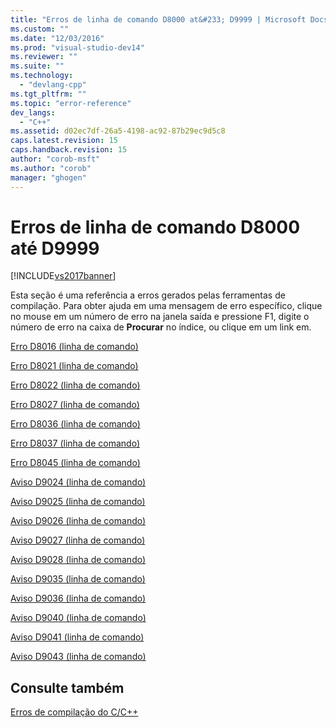 ```yaml
---
title: "Erros de linha de comando D8000 at&#233; D9999 | Microsoft Docs"
ms.custom: ""
ms.date: "12/03/2016"
ms.prod: "visual-studio-dev14"
ms.reviewer: ""
ms.suite: ""
ms.technology: 
  - "devlang-cpp"
ms.tgt_pltfrm: ""
ms.topic: "error-reference"
dev_langs: 
  - "C++"
ms.assetid: d02ec7df-26a5-4198-ac92-87b29ec9d5c8
caps.latest.revision: 15
caps.handback.revision: 15
author: "corob-msft"
ms.author: "corob"
manager: "ghogen"
---
```

# Erros de linha de comando D8000 at&#233; D9999
[!INCLUDE[vs2017banner](../../assembler/inline/includes/vs2017banner.md)]

Esta seção é uma referência a erros gerados pelas ferramentas de compilação.  Para obter ajuda em uma mensagem de erro específico, clique no mouse em um número de erro na janela saída e pressione F1, digite o número de erro na caixa de **Procurar** no índice, ou clique em um link em.  
  
 [Erro D8016 \(linha de comando\)](../Topic/Command-Line%20Error%20D8016.md)  
  
 [Erro D8021 \(linha de comando\)](../../error-messages/tool-errors/command-line-error-d8021.md)  
  
 [Erro D8022 \(linha de comando\)](../Topic/Command-Line%20Error%20D8022.md)  
  
 [Erro D8027 \(linha de comando\)](../../error-messages/tool-errors/command-line-error-d8027.md)  
  
 [Erro D8036 \(linha de comando\)](../../error-messages/tool-errors/command-line-error-d8036.md)  
  
 [Erro D8037 \(linha de comando\)](../../error-messages/tool-errors/command-line-error-d8037.md)  
  
 [Erro D8045 \(linha de comando\)](../Topic/Command-Line%20Error%20D8045.md)  
  
 [Aviso D9024 \(linha de comando\)](../../error-messages/tool-errors/command-line-warning-d9024.md)  
  
 [Aviso D9025 \(linha de comando\)](../../error-messages/tool-errors/command-line-warning-d9025.md)  
  
 [Aviso D9026 \(linha de comando\)](../../error-messages/tool-errors/command-line-warning-d9026.md)  
  
 [Aviso D9027 \(linha de comando\)](../../error-messages/tool-errors/command-line-warning-d9027.md)  
  
 [Aviso D9028 \(linha de comando\)](../../error-messages/tool-errors/command-line-warning-d9028.md)  
  
 [Aviso D9035 \(linha de comando\)](../../error-messages/tool-errors/command-line-warning-d9035.md)  
  
 [Aviso D9036 \(linha de comando\)](../../error-messages/tool-errors/command-line-warning-d9036.md)  
  
 [Aviso D9040 \(linha de comando\)](../../error-messages/tool-errors/command-line-warning-d9040.md)  
  
 [Aviso D9041 \(linha de comando\)](../../error-messages/tool-errors/command-line-warning-d9041.md)  
  
 [Aviso D9043 \(linha de comando\)](../Topic/Command-Line%20Warning%20D9043.md)  
  
## Consulte também  
 [Erros de compilação do C\/C\+\+](../../error-messages/compiler-errors-1/c-cpp-build-errors.md)